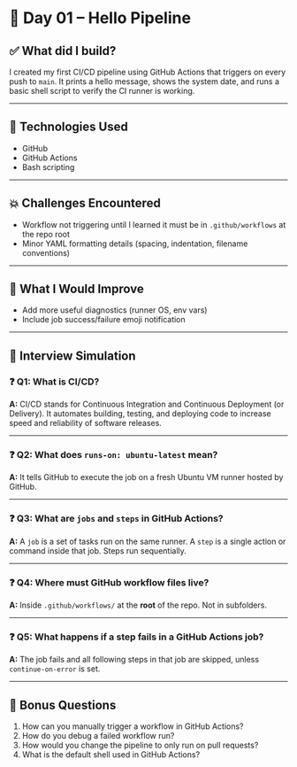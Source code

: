 # 📅 Day 01 – Hello Pipeline

## ✅ What did I build?

I created my first CI/CD pipeline using GitHub Actions that triggers on every push to `main`. It prints a hello message, shows the system date, and runs a basic shell script to verify the CI runner is working.

---

## 🔧 Technologies Used

- GitHub
- GitHub Actions
- Bash scripting

---

## 💥 Challenges Encountered

- Workflow not triggering until I learned it must be in `.github/workflows` at the repo root
- Minor YAML formatting details (spacing, indentation, filename conventions)

---

## 🎯 What I Would Improve

- Add more useful diagnostics (runner OS, env vars)
- Include job success/failure emoji notification

---

## 🧠 Interview Simulation

### ❓ Q1: What is CI/CD?

**A:** CI/CD stands for Continuous Integration and Continuous Deployment (or Delivery). It automates building, testing, and deploying code to increase speed and reliability of software releases.

---

### ❓ Q2: What does `runs-on: ubuntu-latest` mean?

**A:** It tells GitHub to execute the job on a fresh Ubuntu VM runner hosted by GitHub.

---

### ❓ Q3: What are `jobs` and `steps` in GitHub Actions?

**A:** A `job` is a set of tasks run on the same runner. A `step` is a single action or command inside that job. Steps run sequentially.

---

### ❓ Q4: Where must GitHub workflow files live?

**A:** Inside `.github/workflows/` at the **root** of the repo. Not in subfolders.

---

### ❓ Q5: What happens if a step fails in a GitHub Actions job?

**A:** The job fails and all following steps in that job are skipped, unless `continue-on-error` is set.

---

## 🧪 Bonus Questions

1. How can you manually trigger a workflow in GitHub Actions?
2. How do you debug a failed workflow run?
3. How would you change the pipeline to only run on pull requests?
4. What is the default shell used in GitHub Actions?
